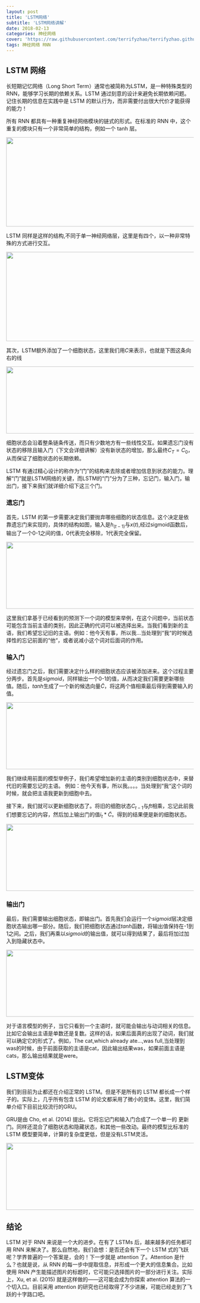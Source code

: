```yaml
---
layout: post
title: 'LSTM网络'
subtitle: 'LSTM网络讲解'
date: 2018-02-13
categories: 神经网络
cover: 'https://raw.githubusercontent.com/terrifyzhao/terrifyzhao.github.io/master/assets/img/2018-02-13-LSTM%E7%BD%91%E7%BB%9C/cover.jpg'
tags: 神经网络 RNN
---
```



## LSTM 网络
长短期记忆网络（Long Short Term）通常也被简称为LSTM，是一种特殊类型的RNN，能够学习长期的依赖关系。LSTM 通过刻意的设计来避免长期依赖问题。记住长期的信息在实践中是 LSTM 的默认行为，而非需要付出很大代价才能获得的能力！

所有 RNN 都具有一种重复神经网络模块的链式的形式。在标准的 RNN 中，这个重复的模块只有一个非常简单的结构，例如一个 tanh 层。

<img src="https://raw.githubusercontent.com/terrifyzhao/terrifyzhao.github.io/master/assets/img/2018-02-13-LSTM%E7%BD%91%E7%BB%9C/lstm1.png" width="630" height="240"/>

LSTM 同样是这样的结构,不同于单一神经网络层，这里是有四个，以一种非常特殊的方式进行交互。

<img src="https://raw.githubusercontent.com/terrifyzhao/terrifyzhao.github.io/master/assets/img/2018-02-13-LSTM%E7%BD%91%E7%BB%9C/lstm2.png" width="630" height="240"/>

其次，LSTM额外添加了一个细胞状态，这里我们用$C$来表示，也就是下图这条向右的线

<img src="https://raw.githubusercontent.com/terrifyzhao/terrifyzhao.github.io/master/assets/img/2018-02-13-LSTM%E7%BD%91%E7%BB%9C/lstm3.png" width="600" height="180"/>

细胞状态会沿着整条链条传送，而只有少数地方有一些线性交互。如果遗忘门没有状态的移除且输入门（下文会详细讲解）没有新状态的增加，那么最终$C_T = C_0$，从而保证了细胞状态的长期依赖。

LSTM 有通过精心设计的称作为“门”的结构来去除或者增加信息到状态的能力。理解“门”就是LSTM网络的关键，而LSTM的“门”分为了三种，忘记门，输入门，输出门，接下来我们就详细介绍下这三个门。

### 遗忘门
首先，LSTM 的第一步需要决定我们要抛弃哪些细胞的状态信息。这个决定是依靠遗忘门来实现的，具体的结构如图，输入是$h_{(t-1)}$与$x{(t)}$,经过sigmoid函数后，输出了一个0-1之间的值，0代表完全移除，1代表完全保留。

<img src="https://raw.githubusercontent.com/terrifyzhao/terrifyzhao.github.io/master/assets/img/2018-02-13-LSTM%E7%BD%91%E7%BB%9C/lstm4.png" width="600" height="180"/>

这里我们拿基于已经看到的预测下一个词的模型来举例，在这个问题中，当前状态可能包含当前主语的类别，因此正确的代词可以被选择出来。当我们看到新的主语，我们希望忘记旧的主语。例如：他今天有事，所以我...当处理到“我“的时候选择性的忘记前面的“他“，或者说减小这个词对后面词的作用。

### 输入门
经过遗忘门之后，我们需要决定什么样的细胞状态应该被添加进来。这个过程主要分两步。首先是$sigmoid$，同样输出一个0-1的值，从而决定我们需要更新哪些值。随后，$tanh$生成了一个新的候选向量$\tilde{C}$，将这两个值相乘最后得到需要输入的值。

<img src="https://raw.githubusercontent.com/terrifyzhao/terrifyzhao.github.io/master/assets/img/2018-02-13-LSTM%E7%BD%91%E7%BB%9C/lstm5.png" width="600" height="180"/>

我们继续用前面的模型举例子，我们希望增加新的主语的类别到细胞状态中，来替代旧的需要忘记的主语。 例如：他今天有事，所以我。。。。当处理到“我“这个词的时候，就会把主语我更新到细胞中去。

接下来，我们就可以更新细胞状态了。将旧的细胞状态$C_{t-1}$与$ft$相乘，忘记此前我们想要忘记的内容，然后加上输出门的值$i_t*\tilde{C}$。得到的结果便是新的细胞状态。

<img src="https://raw.githubusercontent.com/terrifyzhao/terrifyzhao.github.io/master/assets/img/2018-02-13-LSTM%E7%BD%91%E7%BB%9C/lstm6.png" width="600" height="180"/>


### 输出门
最后，我们需要输出细胞状态，即输出门。首先我们会运行一个$sigmoid$层决定细胞状态输出哪一部分。随后，我们把细胞状态通过$tanh$函数，将输出值保持在-1到1之间。之后，我们再乘以$sigmoid$的输出值，就可以得到结果了，最后将加过加入到隐藏状态中。

<img src="https://raw.githubusercontent.com/terrifyzhao/terrifyzhao.github.io/master/assets/img/2018-02-13-LSTM%E7%BD%91%E7%BB%9C/lstm7.png" width="600" height="180"/>

对于语言模型的例子，当它只看到一个主语时，就可能会输出与动词相关的信息。比如它会输出主语是单数还是复数。这样的话，如果后面真的出现了动词，我们就可以确定它的形式了。例如，The cat,which already ate...,was full,当处理到was的时候，由于前面获取的主语是cat，因此输出结果was，如果前面主语是cats，那么输出结果就是were。


##  LSTM变体
我们到目前为止都还在介绍正常的 LSTM。但是不是所有的 LSTM 都长成一个样子的。实际上，几乎所有包含 LSTM 的论文都采用了微小的变体。这里，我们简单介绍下目前比较流行的GRU。

GRU是由 Cho, et al. (2014) 提出。它将忘记门和输入门合成了一个单一的 更新门。同样还混合了细胞状态和隐藏状态，和其他一些改动。最终的模型比标准的 LSTM 模型要简单，计算的复杂度更低，但是没有LSTM灵活。

<img src="https://raw.githubusercontent.com/terrifyzhao/terrifyzhao.github.io/master/assets/img/2018-02-13-LSTM%E7%BD%91%E7%BB%9C/lstm8.png" width="600" height="180"/>

## 结论
LSTM 对于 RNN 来说是一个大的进步。在有了 LSTMs 后，越来越多的任务都可用 RNN 来解决了。那么自然地，我们会想：是否还会有下一个 LSTM 式的飞跃呢？学界普遍的一个答案是，会的！下一步就是 attention 了。Attention 是什么？也就是说，从 RNN 的每一步中提取信息，并形成一个更大的信息集合。比如使用 RNN 产生能描述图片的标题时，它可能只选择图片的一部分进行关注。实际上，Xu, et al. (2015) 就是这样做的——这可能会成为你探索 attention 算法的一个切入口。目前采用 attention 的研究也已经取得了不少进展，可能已经走到了飞跃的十字路口吧。



